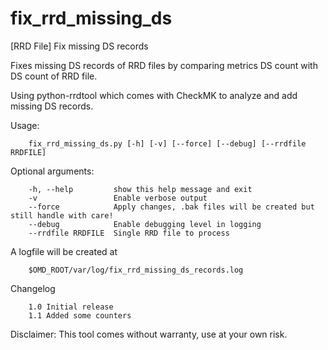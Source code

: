 # fix_rrd_missing_ds
[RRD File] Fix missing DS records

Fixes missing DS records of RRD files by comparing metrics DS count with DS count of RRD file.

Using python-rrdtool which comes with CheckMK to analyze and add missing DS records.

Usage: 

        fix_rrd_missing_ds.py [-h] [-v] [--force] [--debug] [--rrdfile RRDFILE]

Optional arguments:

        -h, --help         show this help message and exit
        -v                 Enable verbose output
        --force            Apply changes, .bak files will be created but still handle with care!
        --debug            Enable debugging level in logging
        --rrdfile RRDFILE  Single RRD file to process

A logfile will be created at 
        
        $OMD_ROOT/var/log/fix_rrd_missing_ds_records.log

Changelog

        1.0 Initial release
        1.1 Added some counters

Disclaimer: This tool comes without warranty, use at your own risk.

